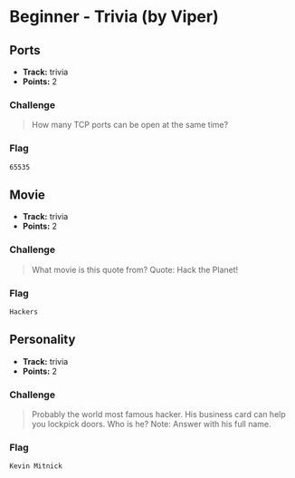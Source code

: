 # Beginner - Trivia (by Viper)

## Ports

* **Track:** trivia
* **Points:** 2

### Challenge

> How many TCP ports can be open at the same time?

### Flag

```
65535
```

## Movie

* **Track:** trivia
* **Points:** 2

### Challenge

> What movie is this quote from?
> Quote: Hack the Planet!

### Flag

```
Hackers
```

## Personality

* **Track:** trivia
* **Points:** 2

### Challenge

> Probably the world most famous hacker. His business card can help you lockpick doors. Who is he?
> Note: Answer with his full name.

### Flag

```
Kevin Mitnick
```
